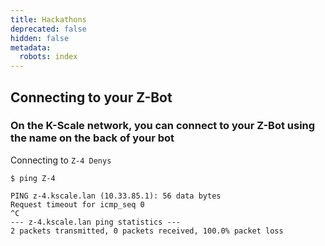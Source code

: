```yaml
---
title: Hackathons
deprecated: false
hidden: false
metadata:
  robots: index
---
```

## Connecting to your Z-Bot

### On the K-Scale network, you can connect to your Z-Bot using the name on the back of your bot

Connecting to `Z-4 Denys`

```Text bash
$ ping Z-4

PING z-4.kscale.lan (10.33.85.1): 56 data bytes
Request timeout for icmp_seq 0
^C
--- z-4.kscale.lan ping statistics ---
2 packets transmitted, 0 packets received, 100.0% packet loss
```